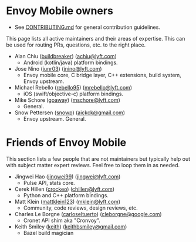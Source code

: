 # Envoy Mobile owners

* See [CONTRIBUTING.md](CONTRIBUTING.md) for general contribution guidelines.

This page lists all active maintainers and their areas of expertise. This can be used for
routing PRs, questions, etc. to the right place.

* Alan Chiu ([buildbreaker](https://github.com/buildbreaker)) (achiu@lyft.com)
  * Android (kotlin/java) platform bindings.
* Jose Nino ([junr03](https://github.com/junr03)) (jnino@lyft.com)
  * Envoy mobile core, C bridge layer, C++ extensions, build system, Envoy upstream.
* Michael Rebello ([rebello95](https://github.com/rebello95)) (mrebello@lyft.com)
  * iOS (swift/objective-c) platform bindings.
* Mike Schore ([goaway](https://github.com/goaway)) (mschore@lyft.com)
  * General.
* Snow Pettersen ([snowp](https://github.com/snowp)) (aickck@gmail.com)
  * Envoy upstream. General.

# Friends of Envoy Mobile

This section lists a few people that are not maintainers but typically help out with subject
matter expert reviews. Feel free to loop them in as needed.

* Jingwei Hao ([jingwei99](https://github.com/jingwei99)) (jingwei@lyft.com)
  * Pulse API, stats core.
* Cerek Hillen ([crockeo](https://github.com/crockeo)) (chillen@lyft.com)
  * Python and C++ platform bindings.
* Matt Klein ([mattklein123](https://github.com/mattklein123)) (mklein@lyft.com)
  * Community, code reviews, design reviews, etc.
* Charles Le Borgne ([carloseltuerto](https://github.com/carloseltuerto)) (cleborgne@google.com)
  * Cronet API shim aka "Cronvoy".
* Keith Smiley ([keith](https://github.com/keith)) (keithbsmiley@gmail.com)
  * Bazel build magician
